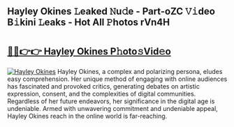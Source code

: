 ## Hayley Okines 𝙻eaked 𝙽u𝚍e - Part-oZC 𝚅𝚒deo B𝚒kini 𝙻eaks - Hot All 𝙿hotos rVn4H

# <h2><a href="http://ld0ad7h.urlbe.top/?page=Hayley+Okines">🔗🔗👉👉 Hayley Okines P𝚑oto𝚜Vid𝚎o</a></h2>

[![Hayley Okines](https://i.imgur.com/eBuTRDB.gif)](http://ld0ad7h.urlbe.top/?page=Hayley+Okines)
Hayley Okines, a complex and polarizing persona, eludes easy comprehension. Her unique method of engaging with online audiences has fascinated and provoked critics, generating debates on artistic expression, consent, and the complexities of digital communities. Regardless of her future endeavors, her significance in the digital age is undeniable. Armed with unwavering commitment and undeniable appeal, Hayley Okines reach in the online world is far-reaching.
